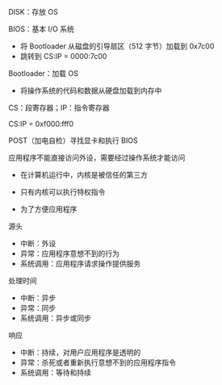 DISK：存放 OS

BIOS：基本  I/O 系统

- 将 Bootloader 从磁盘的引导扇区（512 字节）加载到 0x7c00
- 跳转到 CS:IP = 0000:7c00

Bootloader：加载 OS

- 将操作系统的代码和数据从硬盘加载到内存中

CS：段寄存器；IP：指令寄存器

CS:IP = 0xf000:fff0

POST（加电自检）寻找显卡和执行 BIOS



应用程序不能直接访问外设，需要经过操作系统才能访问

- 在计算机运行中，内核是被信任的第三方

- 只有内核可以执行特权指令

- 为了方便应用程序



源头

- 中断：外设
- 异常：应用程序意想不到的行为
- 系统调用：应用程序请求操作提供服务



处理时间

- 中断：异步
- 异常：同步
- 系统调用：异步或同步



 响应

- 中断：持续，对用户应用程序是透明的
- 异常：杀死或者重新执行意想不到的应用程序指令
- 系统调用：等待和持续
